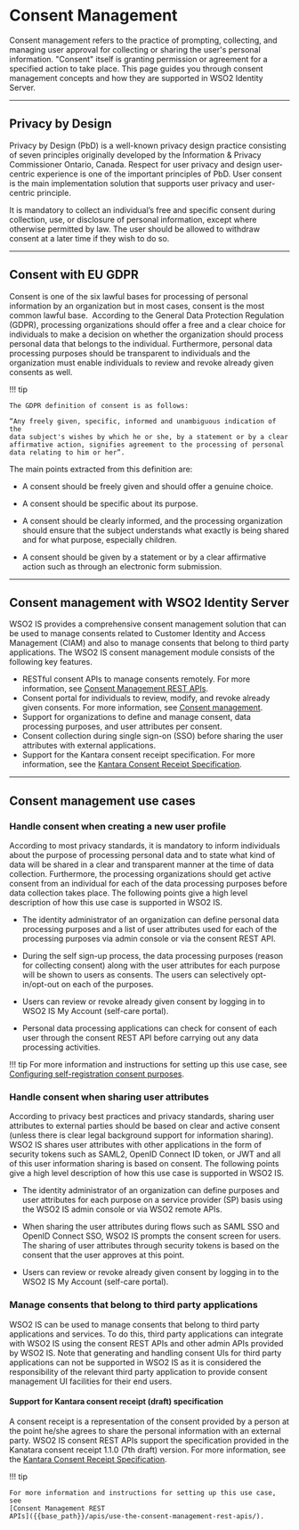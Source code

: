 # Consent Management

Consent management refers to the practice of prompting, collecting, and
managing user approval for collecting or sharing the user's personal
information. "Consent" itself is granting permission or agreement for a
specified action to take place. This page guides you through consent
management concepts and how they are supported in WSO2 Identity Server.

---

## Privacy by Design

Privacy by Design (PbD) is a well-known privacy design practice
consisting of seven principles originally developed by the Information &
Privacy Commissioner Ontario, Canada. Respect for user privacy and
design user-centric experience is one of the important principles of
PbD. User consent is the main implementation solution that supports
user privacy and user-centric principle.

It is mandatory to collect an individual’s free and specific consent
during collection, use, or disclosure of personal information, except
where otherwise permitted by law. The user should be allowed to withdraw
consent at a later time if they wish to do so.

---

## Consent with EU GDPR

Consent is one of the six lawful bases for processing of personal
information by an organization but in most cases, consent is the most
common lawful base.  According to the General Data Protection Regulation
(GDPR), processing organizations should offer a free and a clear choice for
individuals to make a decision on whether the organization should
process personal data that belongs to the individual. Furthermore,
personal data processing purposes should be transparent to individuals
and the organization must enable individuals to review and revoke
already given consents as well.

!!! tip
    
    The GDPR definition of consent is as follows:
    
    “Any freely given, specific, informed and unambiguous indication of the
    data subject's wishes by which he or she, by a statement or by a clear
    affirmative action, signifies agreement to the processing of personal
    data relating to him or her”.
    

The main points extracted from this definition are:

-   A consent should be freely given and should offer a genuine choice.

-   A consent should be specific about its purpose.

-   A consent should be clearly informed, and the processing
    organization should ensure that the subject understands what exactly
    is being shared and for what purpose, especially children.

-   A consent should be given by a statement or by a clear affirmative
    action such as through an electronic form submission.

---

## Consent management with WSO2 Identity Server

WSO2 IS provides a comprehensive consent management solution that can be
used to manage consents related to Customer Identity and Access Management (CIAM)
and also to manage consents that belong to third party applications.
The WSO2 IS consent management module consists of the following key
features.

-   RESTful consent APIs to manage consents remotely. For more
    information, see [Consent Management REST
    APIs]({{base_path}}/apis/use-the-consent-management-rest-apis/).
-   Consent portal for individuals to review, modify, and revoke already
    given consents. For more information, see [Consent management]({{base_path}}/guides/my-account/manage-consent-my-account).
-   Support for organizations to define and manage consent,
    data processing purposes, and user attributes per consent. <!-- For more
    information, see [Managing Consent
    Purposes](TO-DO:{{base_path}}/learn/managing-consent-purposes).-->
-   Consent collection during single sign-on (SSO) before sharing the
    user attributes with external applications. <!-- For more information,
    see [Consent Management with
    Single-Sign-On](TO-DO:{{base_path}}/learn/consent-management-with-single-sign-on).-->
-   Support for the Kantara consent receipt specification. For more
    information, see the [Kantara Consent Receipt
    Specification](https://kantarainitiative.org/download/7902/).

---

## Consent management use cases

### Handle consent when creating a new user profile

According to most privacy standards, it is mandatory to inform
individuals about the purpose of processing personal data and to state
what kind of data will be shared in a clear and transparent manner at
the time of data collection. Furthermore, the processing organizations
should get active consent from an individual for each of the data
processing purposes before data collection takes place. The following
points give a high level description of how this use case is supported in
WSO2 IS.

-   The identity administrator of an organization can define personal
    data processing purposes and a list of user attributes used for each
    of the processing purposes via admin console or via the consent REST
    API.

-   During the self sign-up process, the data processing purposes (reason
    for collecting consent) along with the user attributes for each
    purpose will be shown to users as consents. The users can
    selectively opt-in/opt-out on each of the purposes.

-   Users can review or revoke already given consent by logging in to
    WSO2 IS My Account (self-care portal).

-   Personal data processing applications can check for consent of each
    user through the consent REST API before carrying out any data
    processing activities.

!!! tip
    For more information and instructions for setting up this use case, see
    [Configuring self-registration consent
    purposes]({{base_path}}/guides/identity-lifecycles/self-registration-workflow/).
    

### Handle consent when sharing user attributes

According to privacy best practices and privacy standards, sharing user
attributes to external parties should be based on clear and active
consent (unless there is clear legal background support for information
sharing). WSO2 IS shares user attributes with other applications in the
form of security tokens such as SAML2, OpenID Connect ID token, or JWT
and all of this user information sharing is based on consent. The
following points give a high level description of how this use case is
supported in WSO2 IS.

-   The identity administrator of an organization can define purposes
    and user attributes for each purpose on a service provider (SP)
    basis using the WSO2 IS admin console or via WSO2 remote APIs.

-   When sharing the user attributes during flows such as SAML SSO and
    OpenID Connect SSO, WSO2 IS prompts the consent screen for users.
    The sharing of user attributes through security tokens is based on
    the consent that the user approves at this point.

-   Users can review or revoke already given consent by logging in to
    the WSO2 IS My Account (self-care portal).

<!--
!!! tip
    
    For more information and instructions for setting up this use case, see
    [Consent Management with
    Single-Sign-On](TO-DO:{{base_path}}/learn/consent-management-with-single-sign-on).
-->

### Manage consents that belong to third party applications

WSO2 IS can be used to manage consents that belong to third party
applications and services. To do this, third party applications can
integrate with WSO2 IS using the consent REST APIs and other admin APIs
provided by WSO2 IS. Note that generating and handling consent UIs for
third party applications can not be supported in WSO2 IS as it is
considered the responsibility of the relevant third party application to
provide consent management UI facilities for their end users.

#### Support for Kantara consent receipt (draft) specification

A consent receipt is a representation of the consent provided by a
person at the point he/she agrees to share the personal information with
an external party. WSO2 IS consent REST APIs support the specification
provided in the Kanatara consent receipt 1.1.0 (7th draft) version. For
more information, see the [Kantara Consent Receipt
Specification](https://kantarainitiative.org/confluence/display/infosharing/Consent+Receipt+Specification).

!!! tip
    
    For more information and instructions for setting up this use case, see
    [Consent Management REST
    APIs]({{base_path}}/apis/use-the-consent-management-rest-apis/).
    